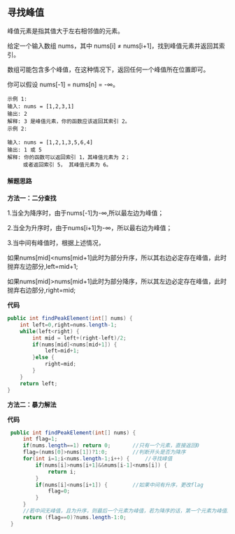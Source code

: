 ## 寻找峰值

峰值元素是指其值大于左右相邻值的元素。

给定一个输入数组 nums，其中 nums[i] ≠ nums[i+1]，找到峰值元素并返回其索引。

数组可能包含多个峰值，在这种情况下，返回任何一个峰值所在位置即可。

你可以假设 nums[-1] = nums[n] = -∞。

```
示例 1:
输入: nums = [1,2,3,1]
输出: 2
解释: 3 是峰值元素，你的函数应该返回其索引 2。
示例 2:

输入: nums = [1,2,1,3,5,6,4]
输出: 1 或 5 
解释: 你的函数可以返回索引 1，其峰值元素为 2；
     或者返回索引 5， 其峰值元素为 6。
```

#### 解题思路

**方法一：二分查找**

1.当全为降序时，由于nums[-1]为-∞,所以最左边为峰值；

2.当全为升序时，由于nums[i+1]为-∞，所以最右边为峰值；

3.当中间有峰值时，根据上述情况，

如果nums[mid]<nums[mid+1]此时为部分升序，所以其右边必定存在峰值，此时抛弃左边部分,left=mid+1;

如果nums[mid]>nums[mid+1]此时为部分降序，所以其左边必定存在峰值，此时抛弃右边部分,right=mid;

**代码**

```java
public int findPeakElement(int[] nums) {
    int left=0,right=nums.length-1;
    while(left<right) {
        int mid = left+(right-left)/2;
        if(nums[mid]<nums[mid+1]) {
            left=mid+1;
        }else {
            right=mid;
        }
    }
    return left;
}
```

**方法二：暴力解法**

**代码**

```java
 public int findPeakElement(int[] nums) {
     int flag=1;
     if(nums.length==1) return 0;		//只有一个元素，直接返回0
     flag=(nums[0]>nums[1])?1:0;		//判断开头是否为降序
     for(int i=1;i<nums.length-1;i++) {		//寻找峰值
         if(nums[i]>nums[i+1]&&nums[i-1]<nums[i]) {
             return i;
         }	
         if(nums[i]<nums[i+1]) {		//如果中间有升序，更改flag
             flag=0;
         }
     }
     //若中间无峰值，且为升序，则最后一个元素为峰值，若为降序的话，第一个元素为峰值。
     return (flag==0)?nums.length-1:0;
 }
```

